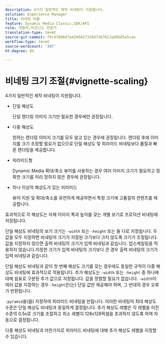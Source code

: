 ```yaml
---
description: 4가지 일반적인 제작 비네팅이 지원됩니다.
solution: Experience Manager
title: 비네팅 비율
feature: Dynamic Media Classic,SDK/API
role: 개발자,비즈니스 전문가
translation-type: tm+mt
source-git-commit: f6c97606d7a4209427316d7367013ad9585a5cae
workflow-type: tm+mt
source-wordcount: '347'
ht-degree: 0%

---
```



# 비네팅 크기 조절{#vignette-scaling}

4가지 일반적인 제작 비네팅이 지원됩니다.

* 단일 해상도

   단일 렌더링 이미지 크기만 필요한 경우에만 권장됩니다.
* 다중 해상도

   원하는 렌더링 이미지 크기를 모두 알고 있는 경우에 권장됩니다. 렌더링 후에 이미지를 크기 조정할 필요가 없으므로 단일 해상도 및 피라미드 비네팅보다 품질과 빠른 렌더링을 제공합니다.
* 피라미드형

   Dynamic Media 확대/축소 뷰어를 사용하는 경우 여러 이미지 크기가 필요하고 정확한 크기를 미리 정하지 않은 경우에 권장됩니다.
* 하나 이상의 해상도가 있는 피라미드

   뷰어 지원 및 확대/축소를 유연하게 제공하면서 특정 크기에 고품질의 컨텐츠를 제공합니다.

효과적으로 각 해상도는 자체 이미지 폭과 높이를 갖는 개별 보기로 프로덕션 비네팅에 저장됩니다.

단일 해상도 비네팅의 보기 크기는 `-width` 또는 `-height` 또는 둘 다로 지정됩니다. 두 값을 모두 지정하면 비네팅의 크기가 지정된 크기보다 크지 않도록 크기가 조정됩니다. 값을 지정하지 않으면 출력 비네팅의 크기가 입력 비네팅과 같습니다. 업스케일링을 적용하지 않습니다.지정한 크기가 입력 비네팅의 크기보다 큰 경우 출력 비네팅의 크기가 입력 비네팅과 같습니다.

단일 해상도 비네팅과 같이 첫 번째 해상도 크기를 갖는 경우에도 동일한 규칙이 다중 해상도 비네팅에 효과적으로 적용됩니다. 추가 해상도는 `-width` 또는 `-height` 중 하나에 대해 쉼표로 구분된 추가 값으로 지정됩니다. 값을 정렬할 필요가 없습니다. `-width`이 여러 값을 지정하는 경우 `-height`은(는) 단일 값만 제공해야 하며, 그 반대의 경우 오류가 반환됩니다.

`-pyramid`을(를) 지정하여 피라미드 비네팅을 만듭니다. 이러한 비네팅의 최대 해상도 수준은 단일 해상도 비네팅과 동일하게 결정됩니다. 추가 해상도 레벨은 각 레벨을 이전 수준의 0.5x로 크기를 조절하고 최소 레벨이 128x128픽셀을 초과하지 않도록 하여 자동으로 결정됩니다.

다중 해상도 비네팅과 마찬가지로 피라미드 비네팅에 대해 추가 해상도 레벨을 지정할 수 있습니다.
